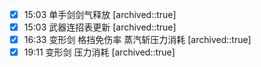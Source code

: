 
- [x] 15:03 单手剑剑气释放
	[archived::true]
- [x] 15:03 武器连招表更新
	[archived::true]
- [x] 16:33 变形剑 格挡免伤率 蒸汽斩压力消耗
	[archived::true]
- [x] 19:11 变形剑 压力消耗
	[archived::true]
